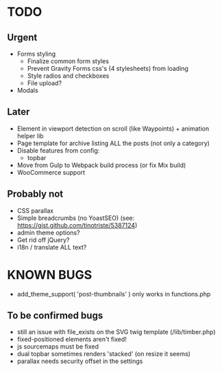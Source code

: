 # TODO

## Urgent

* Forms styling
  * Finalize common form styles
  * Prevent Gravity Forms css's (4 stylesheets) from loading
  * Style radios and checkboxes
  * File upload?
* Modals

## Later

* Element in viewport detection on scroll (like Waypoints) + animation helper lib
* Page template for archive listing ALL the posts (not only a category)
* Disable features from config:
  * topbar
* Move from Gulp to Webpack build process (or fix Mix build)
* WooCommerce support

## Probably not

* CSS parallax
* Simple breadcrumbs (no YoastSEO) (see: https://gist.github.com/tinotriste/5387124)
* admin theme options?
* Get rid off jQuery?
* i18n / translate ALL text?

# KNOWN BUGS

* add_theme_support( 'post-thumbnails' ) only works in functions.php

## To be confirmed bugs

* still an issue with file_exists on the SVG twig template (/lib/timber.php)
* fixed-positioned elements aren't fixed!
* js sourcemaps must be fixed
* dual topbar sometimes renders 'stacked' (on resize it seems)
* parallax needs security offset in the settings

